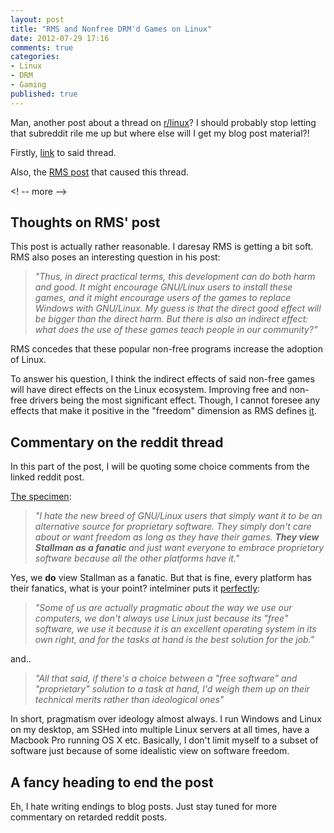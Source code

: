 ```yaml
---
layout: post
title: "RMS and Nonfree DRM'd Games on Linux"
date: 2012-07-29 17:16
comments: true
categories: 
- Linux
- DRM
- Gaming
published: true
---
```

Man, another post about a thread on [r/linux](http://reddit.com/r/linux)? I should probably stop letting that subreddit rile me up but where else will I get my blog post material?!

Firstly, [link](http://www.reddit.com/r/linux/comments/xcf4n/nonfree_drmd_games_on_gnulinux_good_or_bad_by/) to said thread.

Also, the [RMS post](https://www.gnu.org/philosophy/nonfree-games.en.html) that caused this thread.

<! -- more -->

## Thoughts on RMS' post

This post is actually rather reasonable. I daresay RMS is getting a bit soft. RMS also poses an interesting question in his post:

>*"Thus, in direct practical terms, this development can do both harm and good. It might encourage GNU/Linux users to install these games, and it might encourage users of the games to replace Windows with GNU/Linux. My guess is that the direct good effect will be bigger than the direct harm. But there is also an indirect effect: what does the use of these games teach people in our community?"*

RMS concedes that these popular non-free programs increase the adoption of Linux. 

To answer his question, I think the indirect effects of said non-free games will have direct effects on the Linux ecosystem. Improving free and non-free drivers being the most significant effect. Though, I cannot foresee any effects that make it positive in the "freedom" dimension as RMS defines [it](https://www.gnu.org/philosophy/free-sw.html).

## Commentary on the reddit thread

In this part of the post, I will be quoting some choice comments from the linked reddit post.

[The specimen](http://www.reddit.com/r/linux/comments/xcf4n/nonfree_drmd_games_on_gnulinux_good_or_bad_by/c5l682a):

>*"I hate the new breed of GNU/Linux users that simply want it to be an alternative source for proprietary software. They simply don't care about or want freedom as long as they have their games. **They view Stallman as a fanatic** and just want everyone to embrace proprietary software because all the other platforms have it."*

Yes, we **do** view Stallman as a fanatic. But that is fine, every platform has their fanatics, what is your point? intelminer puts it [perfectly](http://www.reddit.com/r/linux/comments/xcf4n/nonfree_drmd_games_on_gnulinux_good_or_bad_by/c5l6qti):

>*"Some of us are actually pragmatic about the way we use our computers, we don't always use Linux just because its "free" software, we use it because it is an excellent operating system in its own right, and for the tasks at hand is the best solution for the job."*

and..

>*"All that said, if there's a choice between a "free software" and "proprietary" solution to a task at hand, I'd weigh them up on their technical merits rather than ideological ones"*

In short, pragmatism over ideology almost always. I run Windows and Linux on my desktop, am SSHed into multiple Linux servers at all times, have a Macbook Pro running OS X etc. Basically, I don't limit myself to a subset of software just because of some idealistic view on software freedom.

## A fancy heading to end the post

Eh, I hate writing endings to blog posts. Just stay tuned for more commentary on retarded reddit posts.